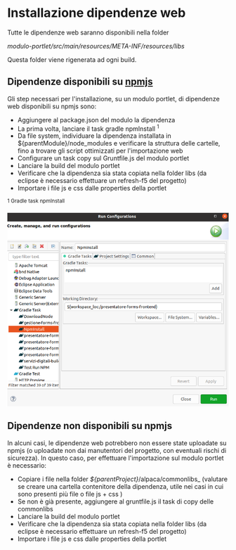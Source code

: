 # Installazione dipendenze web

Tutte le dipendenze web saranno disponibili nella folder

_modulo-portlet/src/main/resources/META-INF/resources/libs_

Questa folder viene rigenerata ad ogni build.

## Dipendenze disponibili su [npmjs](https://www.npmjs.com/) 


Gli step necessari per l'installazione, su un modulo portlet, di dipendenze web disponibili su npmjs sono:

- Aggiungere al package.json del modulo la dipendenza
- La prima volta, lanciare il task gradle npmInstall <sup>1</sup>
- Da file system, individuare la dipendenza installata in ${parentModule}/node_modules e verificare la struttura delle cartelle, fino a trovare gli script ottimizzati per l'importazione web
- Configurare un task copy sul Gruntfile.js del modulo portlet
- Lanciare la build del modulo portlet
- Verificare che la dipendenza sia stata copiata nella folder libs (da eclipse è necessario effettuare un refresh-f5 del progetto)
- Importare i file js e css dalle properties della portlet


<sup>1 Gradle task npmInstall</sup> 

![Npm Install](imgs/gradle-task-npminstall.png)

## Dipendenze non disponibili su npmjs

In alcuni casi, le dipendenze web potrebbero non essere state uploadate su npmjs (o uploadate non dai manutentori del progetto, con eventuali rischi di sicurezza).
In questo caso, per effettuare l'importazione sul modulo portlet è necessario:

- Copiare i file nella folder  _${parentProject}_/alpaca/commonlibs_  (valutare se creare una cartella contenitore della dipendenza, utile nei casi in cui sono presenti più file o file js + css )
- Se non è già presente, aggiungere al gruntfile.js il task di copy delle commonlibs
- Lanciare la build del modulo portlet
- Verificare che la dipendenza sia stata copiata nella folder libs (da eclipse è necessario effettuare un refresh-f5 del progetto)
- Importare i file js e css dalle properties della portlet